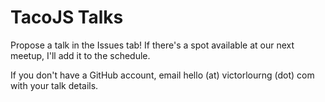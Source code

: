 # TacoJS Talks
Propose a talk in the Issues tab! If there's a spot available at our next meetup, I'll add it to the schedule.

If you don't have a GitHub account, email hello (at) victorlourng (dot) com with your talk details.
